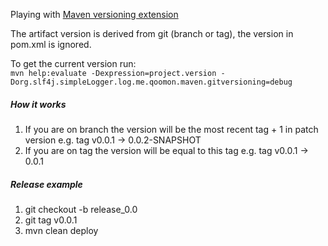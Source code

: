 Playing with [Maven versioning extension](https://github.com/qoomon/maven-git-versioning-extension)

The artifact version is derived from git (branch or tag), the version in pom.xml
is ignored.

To get the current version run:  
`mvn help:evaluate -Dexpression=project.version -Dorg.slf4j.simpleLogger.log.me.qoomon.maven.gitversioning=debug`

##### How it works

1. If you are on branch the version will be the most recent tag + 1 in patch version
e.g. tag v0.0.1 -> 0.0.2-SNAPSHOT
2. If you are on tag the version will be equal to this tag e.g. tag v0.0.1 -> 0.0.1

##### Release example
1. git checkout -b release_0.0
2. git tag v0.0.1
3. mvn clean deploy